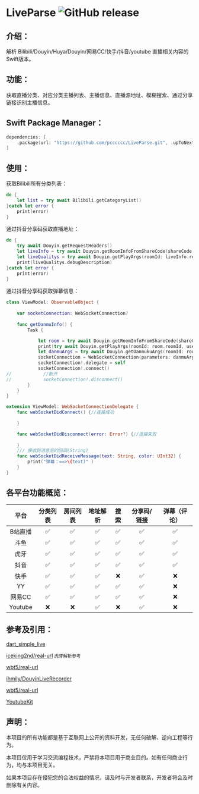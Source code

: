 # LiveParse ![GitHub release](https://img.shields.io/badge/release-v1.2.7-green.svg)

## 介绍： 

解析 Bilibili/Douyin/Huya/Douyin/网易CC/快手/抖音/youtube 直播相关内容的Swift版本。

## 功能：

获取直播分类、对应分类主播列表、主播信息、直播源地址、模糊搜索、通过分享链接识别主播信息。

## Swift Package Manager：
```swift
dependencies: [
    .package(url: "https://github.com/pcccccc/LiveParse.git", .upToNextMajor(from:"1.2.7"))
]
```
## 使用：

获取Bilibili所有分类列表：

```swift
do {
    let list = try await Bilibili.getCategoryList()
}catch let error {
    print(error)
}
```

通过抖音分享码获取直播地址：

```swift
do {
    try await Douyin.getRequestHeaders()
    let liveInfo = try await Douyin.getRoomInfoFromShareCode(shareCode: "2- #在抖音，记录美好生活#【交个朋友直播间】正在直播，来和我一起支持Ta吧。复制下方链接，打开【抖音】，直接观看直播！ https://v.douyin.com/i8rhQQ2t/ 2@4.com 12/18")
    let liveQualitys = try await Douyin.getPlayArgs(roomId: liveInfo.roomId, userId: nil)
    print(liveQualitys.debugDescription)
}catch let error {
    print(error)
}
```

通过抖音分享码获取弹幕信息：

```swift
class ViewModel: ObservableObject {
    
    var socketConnection: WebSocketConnection?
    
    func getDanmuInfo() {
        Task {

            let room = try await Douyin.getRoomInfoFromShareCode(shareCode: "2- #在抖音，记录美好生活#【中标标院】正在直播，来和我一起支持Ta吧。复制下方链接，打开【抖音】，直接观看直播！ https://v.douyin.com/i8gXjg1D/ 4@0.com 08/22")
            print(try await Douyin.getPlayArgs(roomId: room.roomId, userId: room.userId))
            let danmuArgs = try await Douyin.getDanmukuArgs(roomId: room.roomId)
            socketConnection = WebSocketConnection(parameters: danmuArgs.0, headers: danmuArgs.1, liveType: room.liveType)
            socketConnection!.delegate = self
            socketConnection!.connect()
//            //断开
//            socketConnection!.disconnect()
        }
    }
}

extension ViewModel: WebSocketConnectionDelegate {
    func webSocketDidConnect() {//连接成功
        
    }

    func webSocketDidDisconnect(error: Error?) {//连接失败
        
    }
    /// 接收到消息后的回调(String)
    func webSocketDidReceiveMessage(text: String, color: UInt32) {
        print("弹幕：==>\(text)" )
    }
}
```

## 各平台功能概览：

|  平台   | 分类列表 | 房间列表 | 地址解析 | 搜索 | 分享码/链接 | 弹幕（评论） |
| :-----: | :------: | :------: | :------: | :--: | :---------: | :----------: |
| B站直播 |    ✅     |    ✅     |    ✅     |  ✅   |      ✅      |      ✅       |
|  斗鱼   |    ✅     |    ✅     |    ✅     |  ✅   |      ✅      |      ✅       |
|  虎牙   |    ✅     |    ✅     |    ✅     |  ✅   |      ✅      |      ✅       |
|  抖音   |    ✅     |    ✅     |    ✅     |  ✅   |      ✅      |      ✅       |
|  快手   |    ✅     |    ✅     |    ✅     |  ❌   |      ✅      |      ❌       |
|   YY    |    ✅     |    ✅     |    ✅     |  ✅   |      ✅      |      ❌       |
| 网易CC  |    ✅     |    ✅     |    ✅     |  ✅   |      ✅      |      ❌       |
| Youtube |    ❌     |    ❌     |    ✅     |  ❌   |      ✅      |      ❌       |




## 参考及引用：

[dart_simple_live](https://github.com/xiaoyaocz/dart_simple_live/) 

[iceking2nd/real-url](https://github.com/iceking2nd/real-url) `虎牙解析参考`

[wbt5/real-url](https://github.com/wbt5/real-url)

[ihmily/DouyinLiveRecorder](https://github.com/ihmily/DouyinLiveRecorder)

[wbt5/real-url](https://github.com/wbt5/real-url)

[YoutubeKit](https://github.com/alexeichhorn/YouTubeKit)

## 声明：

本项目的所有功能都是基于互联网上公开的资料开发，无任何破解、逆向工程等行为。

本项目仅用于学习交流编程技术，严禁将本项目用于商业目的。如有任何商业行为，均与本项目无关。

如果本项目存在侵犯您的合法权益的情况，请及时与开发者联系，开发者将会及时删除有关内容。
